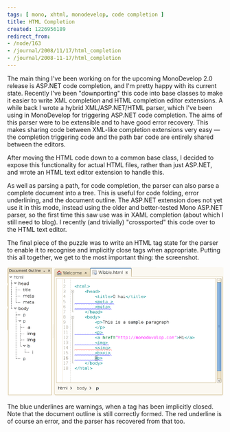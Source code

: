 ```yaml
---
tags: [ mono, xhtml, monodevelop, code completion ]
title: HTML Completion
created: 1226956189
redirect_from:
- /node/163
- /journal/2008/11/17/html_completion
- /journal/2008-11-17/html_completion
---
```

The main thing I've been working on for the upcoming MonoDevelop 2.0 release is
ASP.NET code completion, and I'm pretty happy with its current state. Recently
I've been "downporting" this code into base classes to make it easier to write
XML completion and HTML completion editor extensions.<!--break--> A while back I
wrote a hybrid XML/ASP.NET/HTML parser, which I've been using in MonoDevelop for
triggering ASP.NET code completion. The aims of this parser were to be
extensible and to have good error recovery. This makes sharing code between
XML-like completion extensions very easy &mdash; the completion triggering code
and the path bar code are entirely shared between the editors.

After moving the HTML code down to a common base class, I decided to expose this
functionality for actual HTML files, rather than just ASP.NET, and wrote an HTML
text editor extension to handle this.

As well as parsing a path, for code completion, the parser can also parse a
complete document into a tree. This is useful for code folding, error
underlining, and the document outline. The ASP.NET extension does not yet use it
in this mode, instead using the older and better-tested Mono ASP.NET parser, so
the first time this saw use was in XAML completion (about which I still need to
blog). I recently (and trivially) "crossported" this code over to the HTML text
editor.

The final piece of the puzzle was to write an HTML tag state for the parser to
enable it to recognise and implicitly close tags when appropriate. Putting this
all together, we get to the most important thing: the screenshot.

![Screenshot of an HTML file in MonoDevelop showing the warning underlines on implicitly closed elements.](/files/images/MonoScreenshots/HtmlAutoClose.png)

The blue underlines are warnings, when a tag has been implicitly closed. Note
that the document outline is still correctly formed. The red underline is of
course an error, and the parser has recovered from that too.
